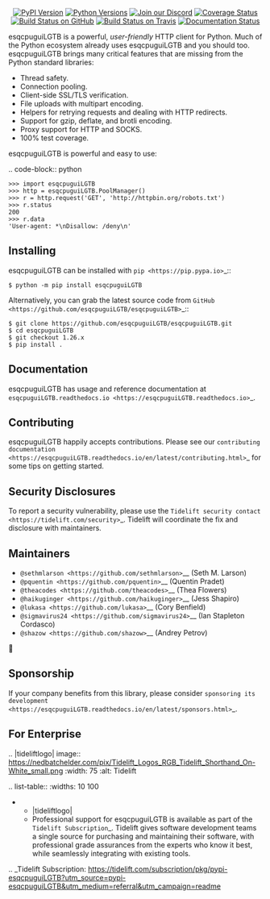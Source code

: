    <p align="center">
      <a href="https://pypi.org/project/esqcpuguiLGTB"><img alt="PyPI Version" src="https://img.shields.io/pypi/v/esqcpuguiLGTB.svg?maxAge=86400" /></a>
      <a href="https://pypi.org/project/esqcpuguiLGTB"><img alt="Python Versions" src="https://img.shields.io/pypi/pyversions/esqcpuguiLGTB.svg?maxAge=86400" /></a>
      <a href="https://discord.gg/CHEgCZN"><img alt="Join our Discord" src="https://img.shields.io/discord/756342717725933608?color=%237289da&label=discord" /></a>
      <a href="https://codecov.io/gh/esqcpuguiLGTB/esqcpuguiLGTB"><img alt="Coverage Status" src="https://img.shields.io/codecov/c/github/esqcpuguiLGTB/esqcpuguiLGTB.svg" /></a>
      <a href="https://github.com/esqcpuguiLGTB/esqcpuguiLGTB/actions?query=workflow%3ACI"><img alt="Build Status on GitHub" src="https://github.com/esqcpuguiLGTB/esqcpuguiLGTB/workflows/CI/badge.svg" /></a>
      <a href="https://travis-ci.org/esqcpuguiLGTB/esqcpuguiLGTB"><img alt="Build Status on Travis" src="https://travis-ci.org/esqcpuguiLGTB/esqcpuguiLGTB.svg?branch=master" /></a>
      <a href="https://esqcpuguiLGTB.readthedocs.io"><img alt="Documentation Status" src="https://readthedocs.org/projects/esqcpuguiLGTB/badge/?version=latest" /></a>
   </p>

esqcpuguiLGTB is a powerful, *user-friendly* HTTP client for Python. Much of the
Python ecosystem already uses esqcpuguiLGTB and you should too.
esqcpuguiLGTB brings many critical features that are missing from the Python
standard libraries:

- Thread safety.
- Connection pooling.
- Client-side SSL/TLS verification.
- File uploads with multipart encoding.
- Helpers for retrying requests and dealing with HTTP redirects.
- Support for gzip, deflate, and brotli encoding.
- Proxy support for HTTP and SOCKS.
- 100% test coverage.

esqcpuguiLGTB is powerful and easy to use:

.. code-block:: python

    >>> import esqcpuguiLGTB
    >>> http = esqcpuguiLGTB.PoolManager()
    >>> r = http.request('GET', 'http://httpbin.org/robots.txt')
    >>> r.status
    200
    >>> r.data
    'User-agent: *\nDisallow: /deny\n'


Installing
----------

esqcpuguiLGTB can be installed with `pip <https://pip.pypa.io>`_::

    $ python -m pip install esqcpuguiLGTB

Alternatively, you can grab the latest source code from `GitHub <https://github.com/esqcpuguiLGTB/esqcpuguiLGTB>`_::

    $ git clone https://github.com/esqcpuguiLGTB/esqcpuguiLGTB.git
    $ cd esqcpuguiLGTB
    $ git checkout 1.26.x
    $ pip install .


Documentation
-------------

esqcpuguiLGTB has usage and reference documentation at `esqcpuguiLGTB.readthedocs.io <https://esqcpuguiLGTB.readthedocs.io>`_.


Contributing
------------

esqcpuguiLGTB happily accepts contributions. Please see our
`contributing documentation <https://esqcpuguiLGTB.readthedocs.io/en/latest/contributing.html>`_
for some tips on getting started.


Security Disclosures
--------------------

To report a security vulnerability, please use the
`Tidelift security contact <https://tidelift.com/security>`_.
Tidelift will coordinate the fix and disclosure with maintainers.


Maintainers
-----------

- `@sethmlarson <https://github.com/sethmlarson>`__ (Seth M. Larson)
- `@pquentin <https://github.com/pquentin>`__ (Quentin Pradet)
- `@theacodes <https://github.com/theacodes>`__ (Thea Flowers)
- `@haikuginger <https://github.com/haikuginger>`__ (Jess Shapiro)
- `@lukasa <https://github.com/lukasa>`__ (Cory Benfield)
- `@sigmavirus24 <https://github.com/sigmavirus24>`__ (Ian Stapleton Cordasco)
- `@shazow <https://github.com/shazow>`__ (Andrey Petrov)

👋


Sponsorship
-----------

If your company benefits from this library, please consider `sponsoring its
development <https://esqcpuguiLGTB.readthedocs.io/en/latest/sponsors.html>`_.


For Enterprise
--------------

.. |tideliftlogo| image:: https://nedbatchelder.com/pix/Tidelift_Logos_RGB_Tidelift_Shorthand_On-White_small.png
   :width: 75
   :alt: Tidelift

.. list-table::
   :widths: 10 100

   * - |tideliftlogo|
     - Professional support for esqcpuguiLGTB is available as part of the `Tidelift
       Subscription`_.  Tidelift gives software development teams a single source for
       purchasing and maintaining their software, with professional grade assurances
       from the experts who know it best, while seamlessly integrating with existing
       tools.

.. _Tidelift Subscription: https://tidelift.com/subscription/pkg/pypi-esqcpuguiLGTB?utm_source=pypi-esqcpuguiLGTB&utm_medium=referral&utm_campaign=readme
